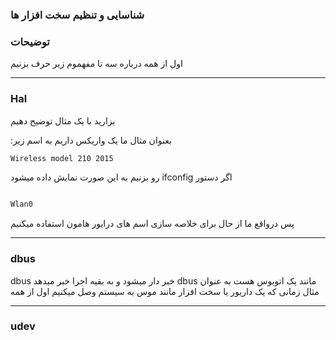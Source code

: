### شناسایی و تنظیم سخت افزار ها 


### توضیحات

اول از همه درباره سه تا مفهموم زیر حرف بزنیم 

________________



### Hal



بزارید با یک مثال توضیح دهیم 

:بعنوان مثال ما یک واریکس داریم به اسم زیر


```bash
Wireless model 210 2015
```

 رو بزنیم به این صورت نمایش داده میشود ifconfig اگر دستور 

```bash 

Wlan0

```

پس درواقع ما از حال برای خلاصه سازی اسم های درایور هامون استفاده میکنیم


________________

### dbus


dbus خبر دار میشود و به بقیه اجرا خبر میدهد  dbus  مانند یک اتوبوس هست به عنوان مثال زمانی که یک داریور یا سخت افزار مانند موس به سیستم وصل میکنیم اول از همه  






________________

### udev

























